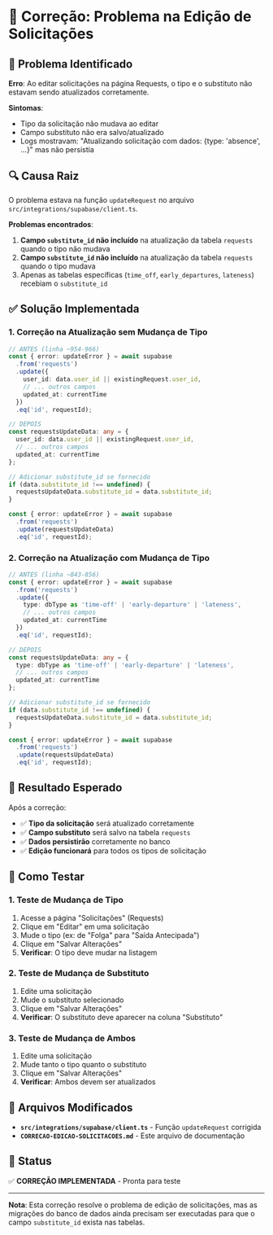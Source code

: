 # 🔧 Correção: Problema na Edição de Solicitações

## 🎯 Problema Identificado
**Erro**: Ao editar solicitações na página Requests, o tipo e o substituto não estavam sendo atualizados corretamente.

**Sintomas**:
- Tipo da solicitação não mudava ao editar
- Campo substituto não era salvo/atualizado
- Logs mostravam: "Atualizando solicitação com dados: {type: 'absence', ...}" mas não persistia

## 🔍 Causa Raiz
O problema estava na função `updateRequest` no arquivo `src/integrations/supabase/client.ts`. 

**Problemas encontrados**:
1. **Campo `substitute_id` não incluído** na atualização da tabela `requests` quando o tipo não mudava
2. **Campo `substitute_id` não incluído** na atualização da tabela `requests` quando o tipo mudava
3. Apenas as tabelas específicas (`time_off`, `early_departures`, `lateness`) recebiam o `substitute_id`

## ✅ Solução Implementada

### **1. Correção na Atualização sem Mudança de Tipo**
```typescript
// ANTES (linha ~954-966)
const { error: updateError } = await supabase
  .from('requests')
  .update({
    user_id: data.user_id || existingRequest.user_id,
    // ... outros campos
    updated_at: currentTime
  })
  .eq('id', requestId);

// DEPOIS
const requestsUpdateData: any = {
  user_id: data.user_id || existingRequest.user_id,
  // ... outros campos
  updated_at: currentTime
};

// Adicionar substitute_id se fornecido
if (data.substitute_id !== undefined) {
  requestsUpdateData.substitute_id = data.substitute_id;
}

const { error: updateError } = await supabase
  .from('requests')
  .update(requestsUpdateData)
  .eq('id', requestId);
```

### **2. Correção na Atualização com Mudança de Tipo**
```typescript
// ANTES (linha ~843-856)
const { error: updateError } = await supabase
  .from('requests')
  .update({
    type: dbType as 'time-off' | 'early-departure' | 'lateness',
    // ... outros campos
    updated_at: currentTime
  })
  .eq('id', requestId);

// DEPOIS
const requestsUpdateData: any = {
  type: dbType as 'time-off' | 'early-departure' | 'lateness',
  // ... outros campos
  updated_at: currentTime
};

// Adicionar substitute_id se fornecido
if (data.substitute_id !== undefined) {
  requestsUpdateData.substitute_id = data.substitute_id;
}

const { error: updateError } = await supabase
  .from('requests')
  .update(requestsUpdateData)
  .eq('id', requestId);
```

## 🎯 Resultado Esperado

Após a correção:
- ✅ **Tipo da solicitação** será atualizado corretamente
- ✅ **Campo substituto** será salvo na tabela `requests`
- ✅ **Dados persistirão** corretamente no banco
- ✅ **Edição funcionará** para todos os tipos de solicitação

## 🧪 Como Testar

### **1. Teste de Mudança de Tipo**
1. Acesse a página "Solicitações" (Requests)
2. Clique em "Editar" em uma solicitação
3. Mude o tipo (ex: de "Folga" para "Saída Antecipada")
4. Clique em "Salvar Alterações"
5. **Verificar**: O tipo deve mudar na listagem

### **2. Teste de Mudança de Substituto**
1. Edite uma solicitação
2. Mude o substituto selecionado
3. Clique em "Salvar Alterações"
4. **Verificar**: O substituto deve aparecer na coluna "Substituto"

### **3. Teste de Mudança de Ambos**
1. Edite uma solicitação
2. Mude tanto o tipo quanto o substituto
3. Clique em "Salvar Alterações"
4. **Verificar**: Ambos devem ser atualizados

## 📁 Arquivos Modificados

- **`src/integrations/supabase/client.ts`** - Função `updateRequest` corrigida
- **`CORRECAO-EDICAO-SOLICITACOES.md`** - Este arquivo de documentação

## 🚀 Status

✅ **CORREÇÃO IMPLEMENTADA** - Pronta para teste

---

**Nota**: Esta correção resolve o problema de edição de solicitações, mas as migrações do banco de dados ainda precisam ser executadas para que o campo `substitute_id` exista nas tabelas.
